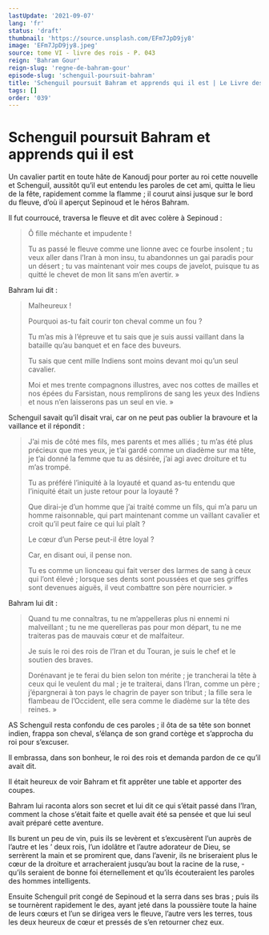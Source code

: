 ```yaml
---
lastUpdate: '2021-09-07'
lang: 'fr'
status: 'draft'
thumbnail: 'https://source.unsplash.com/EFm7JpD9jy8'
image: 'EFm7JpD9jy8.jpeg'
source: tome VI - livre des rois - P. 043
reign: 'Bahram Gour'
reign-slug: 'regne-de-bahram-gour'
episode-slug: 'schenguil-poursuit-bahram'
title: 'Schenguil poursuit Bahram et apprends qui il est | Le Livre des Rois | Shâhnâmeh'
tags: []
order: '039'
---
```


<!-- LTeX: language=fr -->

# Schenguil poursuit Bahram et apprends qui il est

Un cavalier partit en toute hâte de Kanoudj pour porter au roi cette nouvelle et Schenguil, aussitôt qu’il eut entendu les paroles de cet ami, quitta le lieu de la fête, rapidement comme la flamme ; il courut ainsi jusque sur le bord du fleuve, d’où il aperçut Sepinoud et le héros Bahram.

Il fut courroucé, traversa le fleuve et dit avec colère à Sepinoud :

> Ô fille méchante et impudente !
>
> Tu as passé le fleuve comme une lionne avec ce fourbe insolent ; tu veux aller dans l’Iran à mon insu, tu abandonnes un gai paradis pour un désert ; tu vas maintenant voir mes coups de javelot, puisque tu as quitté le chevet de mon lit sans m’en avertir. »

Bahram lui dit :

> Malheureux !
>
> Pourquoi as-tu fait courir ton cheval comme un fou ?
>
> Tu m’as mis à l’épreuve et tu sais que je suis aussi vaillant dans la bataille qu’au banquet et en face des buveurs.
>
> Tu sais que cent mille Indiens sont moins devant moi qu’un seul cavalier.
>
> Moi et mes trente compagnons illustres, avec nos cottes de mailles et nos épées du Farsistan, nous remplirons de sang les yeux des Indiens et nous n’en laisserons pas un seul en vie. »

Schenguil savait qu’il disait vrai, car on ne peut pas oublier la bravoure et la vaillance et il répondit :

> J’ai mis de côté mes fils, mes parents et mes alliés ; tu m’as été plus précieux que mes yeux, je t’ai gardé comme un diadème sur ma tête, je t’ai donné la femme que tu as désirée, j’ai agi avec droiture et tu m’as trompé.
>
> Tu as préféré l’iniquité à la loyauté et quand as-tu entendu que l’iniquité était un juste retour pour la loyauté ?
>
> Que dirai-je d’un homme que j’ai traité comme un fils, qui m’a paru un homme raisonnable, qui part maintenant comme un vaillant cavalier et croit qu’il peut faire ce qui lui plaît ?
>
> Le cœur d’un Perse peut-il être loyal ?
>
> Car, en disant oui, il pense non.
>
> Tu es comme un lionceau qui fait verser des larmes de sang à ceux qui l’ont élevé ; lorsque ses dents sont poussées et que ses griffes sont devenues aiguës, il veut combattre son père nourricier. »

Bahram lui dit :

> Quand tu me connaîtras, tu ne m’appelleras plus ni ennemi ni malveillant ; tu ne me querelleras pas pour mon départ, tu ne me traiteras pas de mauvais cœur et de malfaiteur.
>
> Je suis le roi des rois de l’Iran et du Touran, je suis le chef et le soutien des braves.
>
> Dorénavant je te ferai du bien selon ton mérite ; je trancherai la tête à ceux qui le veulent du mal ; je te traiterai, dans l’Iran, comme un père ; j’épargnerai à ton pays le chagrin de payer son tribut ; la fille sera le flambeau de l’Occident, elle sera comme le diadème sur la tête des reines. »

AS Schenguil resta confondu de ces paroles ; il ôta de sa tête son bonnet indien, frappa son cheval, s’élança de son grand cortège et s’approcha du roi pour s’excuser.

Il embrassa, dans son bonheur, le roi des rois et demanda pardon de ce qu’il avait dit.

Il était heureux de voir Bahram et fit apprêter une table et apporter des coupes.

Bahram lui raconta alors son secret et lui dit ce qui s’était passé dans l’Iran, comment la chose s’était faite et quelle avait été sa pensée et que lui seul avait préparé cette aventure.

Ils burent un peu de vin, puis ils se levèrent et s’excusèrent l’un auprès de l’autre et les ’
deux rois, l’un idolâtre et l’autre adorateur de Dieu, se serrèrent la main et se promirent que, dans l’avenir, ils ne briseraient plus le cœur de la droiture et arracheraient jusqu’au bout la racine de la ruse, -qu’ils seraient de bonne foi éternellement et qu’ils écouteraient les paroles des hommes intelligents.

Ensuite Schenguil prit congé de Sepinoud et la serra dans ses bras ; puis ils se tournèrent rapidement le des, ayant jeté dans la poussière toute la haine de leurs cœurs et l’un se dirigea vers le fleuve, l’autre vers les terres, tous les deux heureux de cœur et pressés de s’en retourner chez eux.
